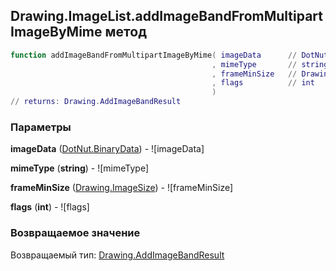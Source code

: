## Drawing.ImageList.addImageBandFromMultipartImageByMime метод


```lua
function addImageBandFromMultipartImageByMime( imageData      // DotNut.BinaryData
                                             , mimeType       // string
                                             , frameMinSize   // Drawing.ImageSize
                                             , flags          // int
                                             )
// returns: Drawing.AddImageBandResult
```


### Параметры

**imageData** ([DotNut.BinaryData](../../DotNut/BinaryData.md)) - ![imageData]

**mimeType** (**string**) - ![mimeType]

**frameMinSize** ([Drawing.ImageSize](../../Drawing/ImageSize.md)) - ![frameMinSize]

**flags** (**int**) - ![flags]

### Возвращаемое значение

Возвращаемый тип: [Drawing.AddImageBandResult](../../Drawing/AddImageBandResult.md)

